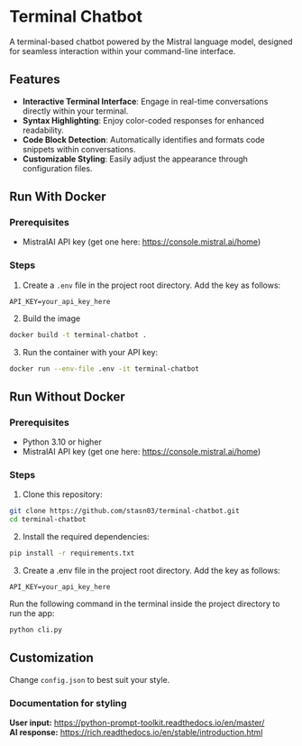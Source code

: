 # Terminal Chatbot

A terminal-based chatbot powered by the Mistral language model, designed for seamless interaction within your command-line interface.

## Features

- **Interactive Terminal Interface**: Engage in real-time conversations directly within your terminal.  
- **Syntax Highlighting**: Enjoy color-coded responses for enhanced readability.  
- **Code Block Detection**: Automatically identifies and formats code snippets within conversations.  
- **Customizable Styling**: Easily adjust the appearance through configuration files. 

## Run With Docker

### Prerequisites
- MistralAI API key  (get one here: https://console.mistral.ai/home)

### Steps
1. Create a ```.env``` file in the project root directory. Add the key as follows:
```env
API_KEY=your_api_key_here
```

2. Build the image
```bash
docker build -t terminal-chatbot .
```

3. Run the container with your API key:
```bash
docker run --env-file .env -it terminal-chatbot
```


## Run Without Docker
### Prerequisites

- Python 3.10 or higher  
- MistralAI API key  (get one here: https://console.mistral.ai/home)


### Steps

1. Clone this repository:

```bash
git clone https://github.com/stasn03/terminal-chatbot.git
cd terminal-chatbot
```

2. Install the required dependencies:
```bash
pip install -r requirements.txt
```

3. Create a .env file in the project root directory. Add the key as follows:
```env
API_KEY=your_api_key_here
```

Run the following command in the terminal inside the project directory to run the app:
```bash
python cli.py
```

## Customization
Change ```config.json``` to best suit your style.<br>
### Documentation for styling
**User input:** https://python-prompt-toolkit.readthedocs.io/en/master/<br>
**AI response:** https://rich.readthedocs.io/en/stable/introduction.html
